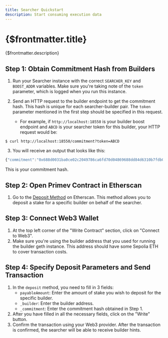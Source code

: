 ```yaml
---
title: Searcher Quickstart
description: Start consuming execution data
---
```


# {$frontmatter.title}

{$frontmatter.description}

## Step 1: Obtain Commitment Hash from Builders

1. Run your Searcher instance with the correct `SEARCHER_KEY` and `BOOST_ADDR` variables. Make sure you're taking note of the `token` parameter, which is logged when you run this instance.

2. Send an HTTP request to the builder endpoint to get the commitment hash. This hash is unique for each searcher-builder pair. The `token` parameter mentioned in the first step should be specified in this request.

   - For example, if `http://localhost:18550` is your builder boost endpoint and `ABCD` is your searcher token for this builder, your HTTP request would be:

```shell
$ curl http://localhost:18550/commitment?token=ABCD
```

3. You will receive an output that looks like this:

```javascript
{"commitment":"0x688d0031ba0ce02c2049786ca6fd70d04869688dd84d6310b7fdb052d199612f"}
```

This is your commitment hash.

## Step 2: Open Primev Contract in Etherscan

1. Go to the [Deposit Method](https://sepolia.etherscan.io/address/0x6e100446995f4456773Cd3e96FA201266c44d4B8#writeContract#F1) on Etherscan. This method allows you to deposit a stake for a specific builder on behalf of the searcher.

## Step 3: Connect Web3 Wallet

1. At the top left corner of the "Write Contract" section, click on "Connect to Web3".
2. Make sure you're using the builder address that you used for running the builder geth instance. This address should have some Sepolia ETH to cover transaction costs.

## Step 4: Specify Deposit Parameters and Send Transaction

1. In the `deposit` method, you need to fill in 3 fields:
   - `payableAmount`: Enter the amount of stake you wish to deposit for the specific builder.
   - `_builder`: Enter the builder address.
   - `_commitment`: Enter the commitment hash obtained in Step 1.
2. After you have filled in all the necessary fields, click on the "Write" button.
3. Confirm the transaction using your Web3 provider. After the transaction is confirmed, the searcher will be able to receive builder hints.
